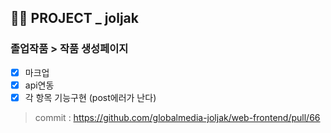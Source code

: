 ## 👩‍🎓 PROJECT _ joljak

### 졸업작품 > 작품 생성페이지
- [x] 마크업
- [x] api연동
- [x]  각 항목 기능구현 (post에러가 난다)

> commit : https://github.com/globalmedia-joljak/web-frontend/pull/66
